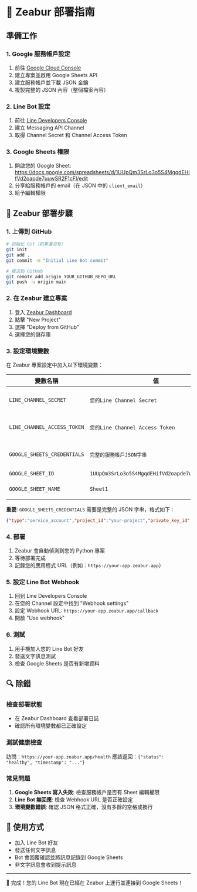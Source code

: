# 🚀 Zeabur 部署指南

## 準備工作

### 1. Google 服務帳戶設定
1. 前往 [Google Cloud Console](https://console.cloud.google.com/)
2. 建立專案並啟用 Google Sheets API
3. 建立服務帳戶並下載 JSON 金鑰
4. 複製完整的 JSON 內容（整個檔案內容）

### 2. Line Bot 設定
1. 前往 [Line Developers Console](https://developers.line.biz/console/)
2. 建立 Messaging API Channel
3. 取得 Channel Secret 和 Channel Access Token

### 3. Google Sheets 權限
1. 開啟您的 Google Sheet: https://docs.google.com/spreadsheets/d/1UUpQm3SrLo3o5S4MgqdEHifVd2oapde7uuwSR2F1cFI/edit
2. 分享給服務帳戶的 email（在 JSON 中的 `client_email`）
3. 給予編輯權限

## 🌟 Zeabur 部署步驟

### 1. 上傳到 GitHub
```bash
# 初始化 Git（如果還沒有）
git init
git add .
git commit -m "Initial Line Bot commit"

# 推送到 GitHub
git remote add origin YOUR_GITHUB_REPO_URL
git push -u origin main
```

### 2. 在 Zeabur 建立專案
1. 登入 [Zeabur Dashboard](https://dash.zeabur.com/)
2. 點擊 "New Project"
3. 選擇 "Deploy from GitHub"
4. 選擇您的儲存庫

### 3. 設定環境變數
在 Zeabur 專案設定中加入以下環境變數：

| 變數名稱 | 值 | 說明 |
|---------|----|----|
| `LINE_CHANNEL_SECRET` | `您的Line Channel Secret` | Line Bot 通道密鑰 |
| `LINE_CHANNEL_ACCESS_TOKEN` | `您的Line Channel Access Token` | Line Bot 存取權杖 |
| `GOOGLE_SHEETS_CREDENTIALS` | `完整的服務帳戶JSON字串` | Google 服務帳戶憑證 |
| `GOOGLE_SHEET_ID` | `1UUpQm3SrLo3o5S4MgqdEHifVd2oapde7uuwSR2F1cFI` | 已設定 |
| `GOOGLE_SHEET_NAME` | `Sheet1` | 工作表名稱 |

**重要**: `GOOGLE_SHEETS_CREDENTIALS` 需要是完整的 JSON 字串，格式如下：
```json
{"type":"service_account","project_id":"your-project","private_key_id":"...","private_key":"-----BEGIN PRIVATE KEY-----\n...\n-----END PRIVATE KEY-----\n","client_email":"your-service@your-project.iam.gserviceaccount.com","client_id":"...","auth_uri":"https://accounts.google.com/o/oauth2/auth","token_uri":"https://oauth2.googleapis.com/token","auth_provider_x509_cert_url":"https://www.googleapis.com/oauth2/v1/certs","client_x509_cert_url":"..."}
```

### 4. 部署
1. Zeabur 會自動偵測到您的 Python 專案
2. 等待部署完成
3. 記錄您的應用程式 URL（例如：`https://your-app.zeabur.app`）

### 5. 設定 Line Bot Webhook
1. 回到 Line Developers Console
2. 在您的 Channel 設定中找到 "Webhook settings"
3. 設定 Webhook URL: `https://your-app.zeabur.app/callback`
4. 開啟 "Use webhook"

### 6. 測試
1. 用手機加入您的 Line Bot 好友
2. 發送文字訊息測試
3. 檢查 Google Sheets 是否有新增資料

## 🔍 除錯

### 檢查部署狀態
- 在 Zeabur Dashboard 查看部署日誌
- 確認所有環境變數都已正確設定

### 測試健康檢查
訪問：`https://your-app.zeabur.app/health`
應該返回：`{"status": "healthy", "timestamp": "..."}`

### 常見問題
1. **Google Sheets 寫入失敗**: 檢查服務帳戶是否有 Sheet 編輯權限
2. **Line Bot 無回應**: 檢查 Webhook URL 是否正確設定
3. **環境變數錯誤**: 確認 JSON 格式正確，沒有多餘的空格或換行

## 📱 使用方式
- 加入 Line Bot 好友
- 發送任何文字訊息
- Bot 會回覆確認並將訊息記錄到 Google Sheets
- 非文字訊息會收到提示訊息

---

🎉 完成！您的 Line Bot 現在已經在 Zeabur 上運行並連接到 Google Sheets！